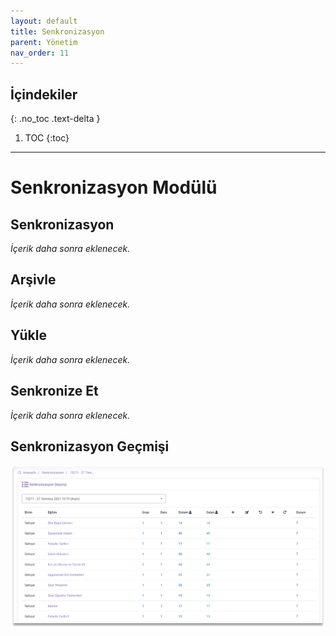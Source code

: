 ```yaml
---
layout: default
title: Senkronizasyon
parent: Yönetim
nav_order: 11
---
```


## İçindekiler
{: .no_toc .text-delta }

1. TOC
{:toc}

---

# Senkronizasyon Modülü

## Senkronizasyon

_İçerik daha sonra eklenecek._

## Arşivle

_İçerik daha sonra eklenecek._

## Yükle

_İçerik daha sonra eklenecek._

## Senkronize Et

_İçerik daha sonra eklenecek._

## Senkronizasyon Geçmişi

![Sync_SyncHistory](/docs/media/modules/sync/sync_synchistory.png)
